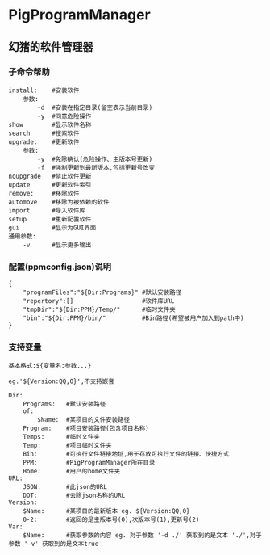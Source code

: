 # PigProgramManager

## 幻猪的软件管理器

### 子命令帮助

    install:    #安装软件
        参数:
            -d  #安装在指定目录(留空表示当前目录)
            -y  #同意危险操作
    show        #显示软件名称
    search      #搜索软件
    upgrade:    #更新软件
        参数:
            -y  #免除确认(危险操作、主版本号更新)
            -f  #强制更新到最新版本,包括更新号改变
    noupgrade   #禁止软件更新
    update      #更新软件索引
    remove:     #移除软件
    automove    #移除为被依赖的软件
    import      #导入软件库
    setup       #重新配置软件
    gui         #显示为GUI界面
    通用参数:
        -v      #显示更多输出

### 配置(ppmconfig.json)说明

    {
        "programFiles":"${Dir:Programs}" #默认安装路径
        "repertory":[]                   #软件库URL
        "tmpDir":"${Dir:PPM}/Temp/"      #临时文件夹
        "bin":"${Dir:PPM}/bin/"          #Bin路径(希望被用户加入到path中)
    }

### 支持变量

`基本格式:${变量名:参数...}`

`eg.'${Version:QQ,0}',不支持嵌套`

    Dir:
        Programs:   #默认安装路径
        of:
            $Name:  #某项目的文件安装路径
        Program:    #项目安装路径(包含项目名称)
        Temps:      #临时文件夹
        Temp:       #项目临时文件夹
        Bin:        #可执行文件链接地址,用于存放可执行文件的链接、快捷方式
        PPM:        #PigProgramManager所在目录
        Home:       #用户的home文件夹
    URL:
        JSON:       #此json的URL
        DOT:        #去除json名称的URL
    Version:
        $Name:      #某项目的最新版本 eg. ${Version:QQ,0}
        0-2:        #返回的是主版本号(0),次版本号(1),更新号(2)
    Var:
        $Name:      #获取参数的内容 eg. 对于参数 '-d ./' 获取到的是文本 './',对于参数 '-v' 获取到的是文本true